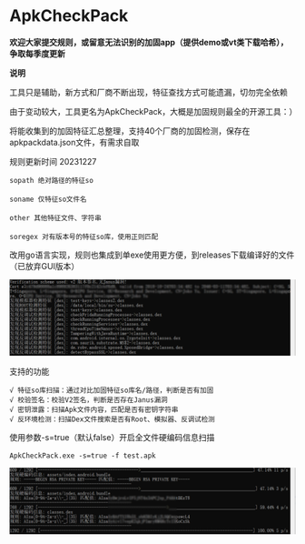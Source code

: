 # ApkCheckPack

**欢迎大家提交规则，或留意无法识别的加固app（提供demo或vt类下载哈希），争取每季度更新**

**说明**

工具只是辅助，新方式和厂商不断出现，特征查找方式可能遗漏，切勿完全依赖

由于变动较大，工具更名为ApkCheckPack，大概是加固规则最全的开源工具：）

将能收集到的加固特征汇总整理，支持40个厂商的加固检测，保存在apkpackdata.json文件，有需求自取

规则更新时间 20231227

    sopath 绝对路径的特征so

    soname 仅特征so文件名

    other 其他特征文件、字符串

    soregex 对有版本号的特征so库，使用正则匹配

改用go语言实现，规则也集成到单exe使用更方便，到releases下载编译好的文件（已放弃GUI版本）

![gui2](run2.png)

支持的功能

    √ 特征so库扫描：通过对比加固特征so库名/路径，判断是否有加固
    √ 校验签名：校验V2签名，判断是否存在Janus漏洞
    √ 密钥泄露：扫描Apk文件内容，匹配是否有密钥字符串
    √ 反环境检测：扫描Dex文件搜索是否有Root、模拟器、反调试检测

使用参数-s=true（默认false）开启全文件硬编码信息扫描

    ApkCheckPack.exe -s=true -f test.apk

![gui3](run3.png)
